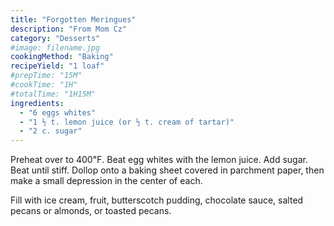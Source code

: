 ```yaml
---
title: "Forgotten Meringues"
description: "From Mom Cz"
category: "Desserts"
#image: filename.jpg
cookingMethod: "Baking"
recipeYield: "1 loaf"
#prepTime: "15M"
#cookTime: "1H"
#totalTime: "1H15M"
ingredients:
  - "6 eggs whites"
  - "1 ½ t. lemon juice (or ½ t. cream of tartar)"
  - "2 c. sugar"
---
```


Preheat over to 400℉.
Beat egg whites with the lemon juice. Add sugar. Beat until stiff.
Dollop onto a baking sheet covered in parchment paper, then make a small depression in the center of each.

Fill with ice cream, fruit, butterscotch pudding, chocolate sauce, salted pecans or almonds, or toasted pecans.
